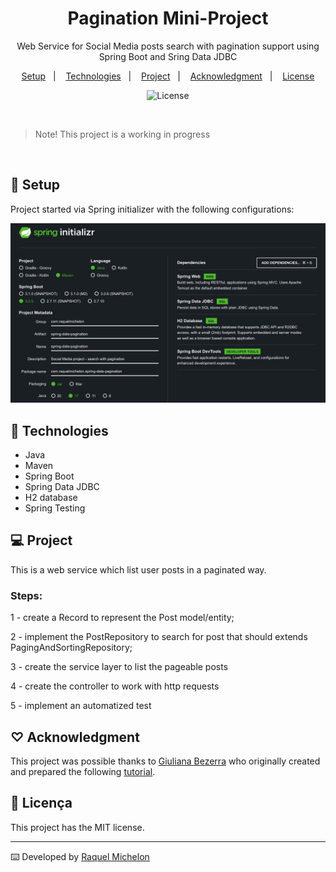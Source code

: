 <h1 align="center"> Pagination Mini-Project </h1>

<p align="center">
Web Service for Social Media posts search with pagination support using Spring Boot and Sring Data JDBC <br/>
</p>

<p align="center">
  <a href="#-setup">Setup</a>&nbsp;&nbsp;&nbsp;|&nbsp;&nbsp;&nbsp;
  <a href="#-technologies">Technologies</a>&nbsp;&nbsp;&nbsp;|&nbsp;&nbsp;&nbsp;
  <a href="#-project">Project</a>&nbsp;&nbsp;&nbsp;|&nbsp;&nbsp;&nbsp;
  <a href="#-acknowledgment">Acknowledgment</a>&nbsp;&nbsp;&nbsp;|&nbsp;&nbsp;&nbsp;
  <a href="#memo-licença">License</a>
</p>

<p align="center">
  <img alt="License" src="https://img.shields.io/static/v1?label=license&message=MIT&color=49AA26&labelColor=000000">
</p>

<br>

> Note! This project is a working in progress


<br>



## 🚧 Setup

Project started via Spring initializer with the following configurations:

![](spring-initializer.png)

## 🚀 Technologies

- Java 
- Maven
- Spring Boot
- Spring Data JDBC
- H2 database
- Spring Testing


## 💻 Project

This is a web service which list user posts in a paginated way.

### Steps:

1 - create a Record to represent the Post model/entity;

2 - implement the PostRepository to search for post that should extends PagingAndSortingRepository;

3 - create the service layer to list the pageable posts

4 - create the controller to work with http requests

5 - implement an automatized test


## ♡ Acknowledgment

This project was possible thanks to [Giuliana Bezerra](https://github.com/giuliana-bezerra/tutorial-springdata-pagination) who originally created and prepared the following [tutorial](https://www.youtube.com/watch?v=Jrhb5YJK5II&list=PLiFLtuN04BS30iQ51gOtKWnrKUPgDSqHq). 



## :memo: Licença

This project has the MIT license.

---

⌨️ Developed by [Raquel Michelon](https://github.com/RaquelMichelon)


